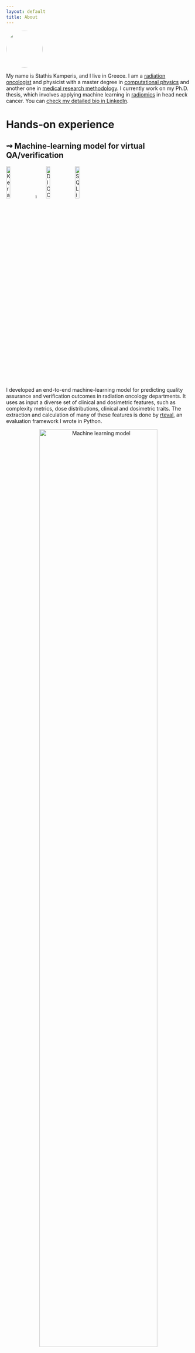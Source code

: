 ```yaml
---
layout: default
title: About
---
```


<img src="{{ site.url }}/images/me.jpg" width="100" style="border-radius: 50%">

My name is Stathis Kamperis, and I live in Greece. I am a [radiation oncologist](https://en.wikipedia.org/wiki/Radiation_oncologist) and physicist with a master degree in [computational physics](https://en.wikipedia.org/wiki/Computational_physics) and another one in [medical research methodology](https://en.wikipedia.org/wiki/Medical_research). I currently work on my Ph.D. thesis, which involves applying machine learning in [radiomics](https://en.wikipedia.org/wiki/Radiomics) in head neck cancer. You can [check my detailed bio in LinkedIn](https://www.linkedin.com/in/stathis-kamperis/).

# Hands-on experience

## ⇝ Machine-learning model for virtual QA/verification

<p float="left">
<img style="width: 15%; height: 15%" src="{{ site.url }}/images/logos/keras_logo.png" alt="Keras logo">
<img style="width: 5%; height: 5%" src="{{ site.url }}/images/logos/tensorflow_logo.png" alt="Tensorflow logo">
<img style="width: 15%; height: 15%" src="{{ site.url }}/images/logos/dicom_logo.jpg" alt="DICOM logo">
<img style="width: 15%; height: 15%" src="{{ site.url }}/images/logos/sqlite_logo.png" alt="SQLite logo">
</p>

I developed an end-to-end machine-learning model for predicting quality assurance and verification outcomes in radiation oncology departments. It uses as input a diverse set of clinical and dosimetric features, such as complexity metrics, dose distributions, clinical and dosimetric traits. The extraction and calculation of many of these features is done by [rteval](http://test.ogkologia.gr/rteval/), an evaluation framework I wrote in Python.

<p align="center">
<img style="width: 80%; height: 80%" src="https://ekamperi.github.io/mrm_thesis/images/dnn_arch.png" alt="Machine learning model">
</p>

<hr>

## ⇝ Feature-engineering framework for radiation oncology treatment plans

<p float="left">
<img style="width: 7%; height: 7%" src="{{ site.url }}/images/logos/python_logo.png" alt="Python logo">
<img style="width: 8%; height: 8%" src="{{ site.url }}/images/logos/linux_logo.png" alt="Linux logo">
</p>

I developed a specialized feature engineering [framework for radiation oncology departments](http://test.ogkologia.gr/rteval). Also, I wrote a web application with [R Shiny](https://pbs.twimg.com/media/DkcZS0KX4AAx78M?format=jpg&name=medium) for the statistical analysis and presentation of the extracted data.

<hr>

## ⇝ DICOM viewer

<p float="left">
<img style="width: 6%; height: 6%" src="{{ site.url }}/images/logos/qt_logo.png" alt="Qt logo">
<img style="width: 9%; height: 9%" src="{{ site.url }}/images/logos/opengl_logo.png" alt="Opengl logo">
<img style="width: 11%; height: 11%" src="{{ site.url }}/images/logos/dicom_logo.jpg" alt="DICOM logo">
</p>

I developed a cross-platform, OpenGL-accelerated, multi-threaded DICOM viewer (C++, OpenGL, Qt).

For more details, check [this link](https://ekamperi.github.io/Volmetrics).

## Google Summer of Code
### ⇝ Profiling CERN's Geant4 high energy physics simulation framework
<p float="left">
<img style="width: 9%; height: 9%" src="{{ site.url }}/images/logos/google_logo.png" alt="Google logo">
<img style="width: 7%; height: 7%" src="{{ site.url }}/images/logos/cern_logo.png" alt="CERN logo">
<img style="width: 18%; height: 18%" src="{{ site.url }}/images/logos/geant4_logo.png" alt="Geant4 logo">
<img style="width: 14%; height: 14%" src="{{ site.url }}/images/logos/solaris_logo.png" alt="Solaris logo">
<img style="width: 8%; height: 8%" src="{{ site.url }}/images/logos/linux_logo.png" alt="Linux logo">
</p>

*	Ported [Geant4]((https://geant4.web.cern.ch/node/1)) to Solaris.
*	Used Solaris advanced built-in profiling tools to profile Geant4 with respect to cache misses, branch mispredictions, and total execution time (bash, awk, DTrace, C, C++).
*	Used DTrace's speculative tracing to successfully debug an unstable behavior of Geant4's particle tracking manager (DTrace, C, C++).

For more details, check [this link](https://ekamperi.github.io/Geant4).

<hr>

### ⇝ Auditing and extending NetBSD's math library
<p float="left">
<img style="width: 9%; height: 9%" src="{{ site.url }}/images/logos/google_logo.png" alt="Google logo">
<img style="width: 11%; height: 11%" src="{{ site.url }}/images/logos/netbsd_logo.png" alt="NetBSD logo">
<img style="width: 10%; height: 10%" src="{{ site.url }}/images/logos/amd64_logo.png" alt="AMD64 logo">
</p>

I audited and extended NetBSD's operating system math library. Specifically:
*	Wrote 80 test programs and 260 test cases for math.h, fenv.h, float.h, complex.h and tgmath.h interfaces (C, C++).
*	Profiled the entire math library in terms of accuracy and speed (C).
*	Added fenv.h support for amd64 and i386 CPU architectures (committed to official source tree).
*	Implemented experimental fenv.h support for sparc64 and m68k CPU architectures.

For more details, check [this link](https://ekamperi.github.io/Mathlib/).

<hr>

### ⇝ Auditing DragonFlyBSD's POSIX/C99 conformance
<p float="left">
<img style="width: 9%; height: 9%" src="{{ site.url }}/images/logos/google_logo.png" alt="Google logo">
<img style="width: 15%; height: 15%" src="{{ site.url }}/images/logos/dflybsd_logo.png" alt="DragonFlyBSD logo">
<img style="width: 11%; height: 11%" src="{{ site.url }}/images/logos/netbsd_logo.png" alt="NetBSD logo">
<img style="width: 8%; height: 8%" src="{{ site.url }}/images/logos/linux_logo.png" alt="Linux logo">
<img style="width: 15%; height: 15%" src="{{ site.url }}/images/logos/pgsql_logo.png" alt="PostgreSQL logo">
</p>

I audited DragonflyBSD operating system against the latest POSIX and C99 standards. Specifically:
*	Detected and fixed many conformance bugs on both DragonFlyBSD and other systems as well, such as NetBSD and [GNU C library](https://sourceware.org/bugzilla/show_bug.cgi?id=10401).
* Ported POSIX message queues implementation from NetBSD to DragonFlyBSD.
*	Wrote a web user interface in PHP for tracking conformance status, backed by PostgreSQL.

# Academic
## ⇝ Monte Carlo simulations in human phantoms (Master thesis in Computational Physics)
<p float="left">
<img style="width: 18%; height: 18%" src="{{ site.url }}/images/logos/geant4_logo.png" alt="Geant4 logo">
<img style="width: 12%; height: 12%" src="{{ site.url }}/images/logos/monte_carlo_logo.png" alt="Monte Carlo logo">
</p>
[You can read my first master thesis](http://ikee.lib.auth.gr/record/289589/files/GRI-2017-19273.pdf?version=1), where I used [Geant4](https://geant4.web.cern.ch/node/1) to run Monte Carlo simulations of external photon beams in human phantoms. Regrettably, the text is in Greek, but you might find the images and the code excerpts useful.

<hr>

## ⇝ Complexity analysis of VMAT prostate plans (Master thesis in Medical Research Methodology)
<p float="left">
<img style="width: 10%; height: 10%" src="{{ site.url }}/images/logos/r_logo.png" alt="R logo">
<img style="width: 7%; height: 7%" src="{{ site.url }}/images/logos/python_logo.png" alt="Python logo">
<img style="width: 13%; height: 13%" src="{{ site.url }}/images/logos/scikit_logo.png" alt="Scikit logo">
<img style="width: 10%; height: 10%" src="{{ site.url }}/images/logos/jupyter_logo.png" alt="Jupyter logo">
<img style="width: 10%; height: 10%" src="{{ site.url }}/images/logos/mathematica_logo.png" alt="Mathematica logo">
</p>

[You may also read my latest master thesis](https://ekamperi.github.io/mrm_thesis/abstract.html), where I analyzed the complexity of [Volumetric Modulated Arc Therapy](https://en.wikipedia.org/wiki/External_beam_radiotherapy#Volumetric_Modulated_Arc_Therapy) prostate plans. In the first part, I examined various complexity metrics with [Principal Component Analysis](https://en.wikipedia.org/wiki/Principal_component_analysis) and [Mutual Information Analysis](https://en.wikipedia.org/wiki/Mutual_information). In the second part, I developed both a linear and a [LASSO](https://en.wikipedia.org/wiki/Lasso_(statistics)) logistic regression model to predict complexity by clinical and dosimetric plan features.

[This is the list of my publications](https://scholar.google.gr/citations?hl=en&user=HMbAeKQAAAAJ) on medical journals.
